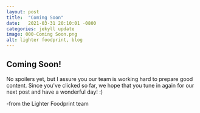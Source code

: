 ```yaml
---
layout: post
title:  "Coming Soon"
date:   2021-03-31 20:10:01 -0800
categories: jekyll update
image: 000-Coming Soon.png
alt: lighter foodprint, blog
---
```


<h2>Coming Soon!</h2>
No spoilers yet, but I assure you our team is working hard to prepare good content. Since you've clicked so far, we hope that you tune in again for our next post and have a wonderful day! :)

-from the Lighter Foodprint team